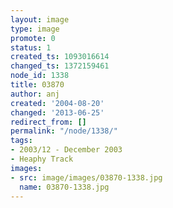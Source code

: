```yaml
---
layout: image
type: image
promote: 0
status: 1
created_ts: 1093016614
changed_ts: 1372159461
node_id: 1338
title: 03870
author: anj
created: '2004-08-20'
changed: '2013-06-25'
redirect_from: []
permalink: "/node/1338/"
tags:
- 2003/12 - December 2003
- Heaphy Track
images:
- src: image/images/03870-1338.jpg
  name: 03870-1338.jpg
---
```


